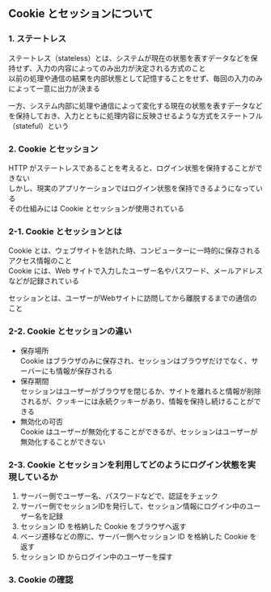 ## Cookie とセッションについて

### 1. ステートレス
ステートレス（stateless）とは、システムが現在の状態を表すデータなどを保持せず、入力の内容によってのみ出力が決定される方式のこと  
以前の処理や通信の結果を内部状態として記憶することをせず、毎回の入力のみによって一意に出力が決まる

一方、システム内部に処理や通信によって変化する現在の状態を表すデータなどを保持しておき、入力とともに処理内容に反映させるような方式をステートフル（stateful）という

### 2. Cookie とセッション
HTTP がステートレスであることを考えると、ログイン状態を保持することができない  
しかし、現実のアプリケーションではログイン状態を保持できるようになっている  
その仕組みには Cookie とセッションが使用されている

### 2-1. Cookie とセッションとは
Cookie とは、ウェブサイトを訪れた時、コンピューターに一時的に保存されるアクセス情報のこと  
Cookie には、Web サイトで入力したユーザー名やパスワード、メールアドレスなどが記録されている  

セッションとは、ユーザーがWebサイトに訪問してから離脱するまでの通信のこと

### 2-2. Cookie とセッションの違い
- 保存場所  
Cookie はブラウザのみに保存され、セッションはブラウザだけでなく、サーバーにも情報が保存される  
- 保存期間  
セッションはユーザーがブラウザを閉じるか、サイトを離れると情報が削除されるが、クッキーには永続クッキーがあり、情報を保持し続けることができる
- 無効化の可否  
Cookie はユーザーが無効化することができるが、セッションはユーザーが無効化することができない  

### 2-3. Cookie とセッションを利用してどのようにログイン状態を実現しているか
1. サーバー側でユーザー名、パスワードなどで、認証をチェック
2. サーバー側でセッションIDを発行して、セッション情報にログイン中のユーザー名を記録
3. セッション ID を格納した Cookie をブラウザへ返す
4. ページ遷移などの際に、サーバー側へセッション ID を格納した Cookie を返す
5. セッション ID からログイン中のユーザーを探す

### 3. Cookie の確認
